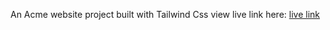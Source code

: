 An Acme website project built with Tailwind Css
view live link here: [live link](https://acme-jnnw.onrender.com)
